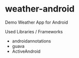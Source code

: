 # weather-android
Demo Weather App for Android

Used Libraries / Frameworks
- androidannotations
- guava
- ActiveAndroid